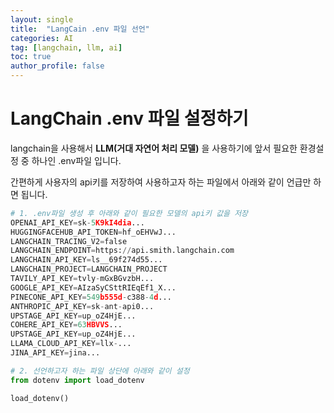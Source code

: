 ```yaml
---
layout: single
title:  "LangCain .env 파일 선언"
categories: AI
tag: [langchain, llm, ai]
toc: true
author_profile: false
---
```




# LangChain .env 파일 설정하기



langchain을 사용해서 **LLM(거대 자연어 처리 모델)** 을 사용하기에 앞서 필요한 환경설정 중 하나인 .env파일 입니다.<br/>


간편하게 사용자의 api키를 저장하여 사용하고자 하는 파일에서 아래와 같이 언급만 하면 됩니다.<br/>


```python
# 1. .env파일 생성 후 아래와 같이 필요한 모델의 api키 값을 저장
OPENAI_API_KEY=sk-5K9kI4dia...
HUGGINGFACEHUB_API_TOKEN=hf_oEHVwJ...
LANGCHAIN_TRACING_V2=false
LANGCHAIN_ENDPOINT=https://api.smith.langchain.com
LANGCHAIN_API_KEY=ls__69f274d55...
LANGCHAIN_PROJECT=LANGCHAIN_PROJECT
TAVILY_API_KEY=tvly-mGxBGvzbH...
GOOGLE_API_KEY=AIzaSyCSttRIEqEf1_X...
PINECONE_API_KEY=549b555d-c388-4d...
ANTHROPIC_API_KEY=sk-ant-api0...
UPSTAGE_API_KEY=up_oZ4HjE...
COHERE_API_KEY=63HBVVS...
UPSTAGE_API_KEY=up_oZ4HjE...
LLAMA_CLOUD_API_KEY=llx-...
JINA_API_KEY=jina...
```


```python
# 2. 선언하고자 하는 파일 상단에 아래와 같이 설정
from dotenv import load_dotenv

load_dotenv()
```
